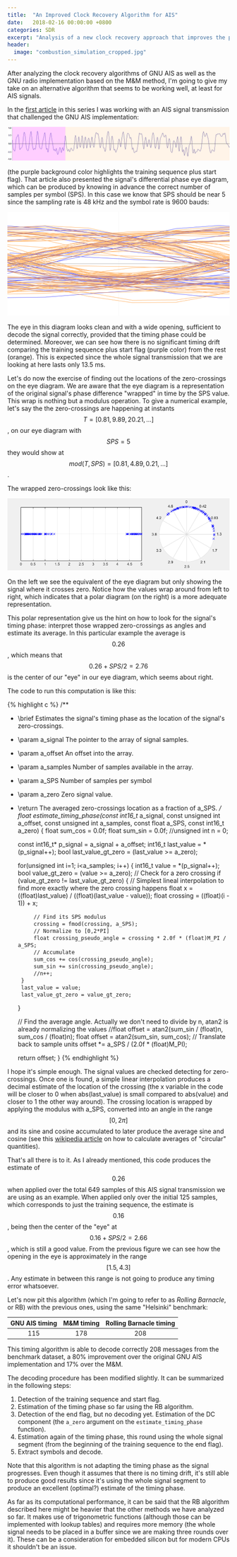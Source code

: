 ```yaml
---
title:  "An Improved Clock Recovery Algorithm for AIS"
date:   2018-02-16 00:00:00 +0800
categories: SDR
excerpt: "Analysis of a new clock recovery approach that improves the performance of the M&M and GNU AIS algorithms."
header:
  image: "combustion_simulation_cropped.jpg"
---
```


After analyzing the clock recovery algorithms of GNU AIS as well as the GNU radio implementation based on the M&M method, I'm going to give my take on an alternative algorithm that seems to be working well, at least for AIS signals.

In the [first article][clock_recovery_in_gnu_ais] in this series I was working with an AIS signal transmission that challenged the GNU AIS implementation:

[![Sample AIS segment][sample]][sample]

(the purple background color highlights the training sequence plus start flag). That article also presented the signal's differential phase eye diagram, which can be produced by knowing in advance the correct number of samples per symbol (SPS). In this case we know that SPS should be near 5 since the sampling rate is 48 kHz and the symbol rate is 9600 bauds:

[![Eye diagram][eye_diagram]][eye_diagram]

The eye in this diagram looks clean and with a wide opening, sufficient to decode the signal correctly, provided that the timing phase could be determined. Moreover, we can see how there is no significant timing drift comparing the training sequence plus start flag (purple color) from the rest (orange). This is expected since the whole signal transmission that we are looking at here lasts only 13.5 ms.

Let's do now the exercise of finding out the locations of the zero-crossings on the eye diagram. We are aware that the eye diagram is a representation of the original signal's phase difference "wrapped" in time by the SPS value. This wrap is nothing but a modulus operation. To give a numerical example, let's say the the zero-crossings are happening at instants $$T = [0.81, 9.89, 20.21, ...]$$, on our eye diagram with $$SPS = 5$$ they would show at $$mod(T, SPS) = [0.81, 4.89, 0.21, ...]$$.

The wrapped zero-crossings look like this:

[![Zero crossings][zero_crossings]][zero_crossings]

On the left we see the equivalent of the eye diagram but only showing the signal where it crosses zero. Notice how the values wrap around from left to right, which indicates that a polar diagram (on the right) is a more adequate representation.

This polar representation give us the hint on how to look for the signal's timing phase: interpret those wrapped zero-crossings as angles and estimate its average. In this particular example the average is $$0.26$$, which means that $$0.26 + SPS/2 = 2.76$$ is the center of our "eye" in our eye diagram, which seems about right.

The code to run this computation is like this:

{% highlight c %}
/**
 * \brief Estimates the signal's timing phase as the location of the signal's zero-crossings.
 * \param a_signal The pointer to the array of signal samples.
 * \param a_offset An offset into the array.
 * \param a_samples Number of samples available in the array.
 * \param a_SPS Number of samples per symbol
 * \param a_zero Zero signal value.
 * \return The averaged zero-crossings location as a fraction of a_SPS.
 */
float estimate_timing_phase(const int16_t* a_signal, const unsigned int a_offset, const unsigned int a_samples, const float a_SPS, const int16_t a_zero)
{
    float sum_cos = 0.0f;
    float sum_sin = 0.0f;
    //unsigned int n = 0;

    const int16_t* p_signal = a_signal + a_offset;
    int16_t last_value = *(p_signal++);
    bool last_value_gt_zero = (last_value >= a_zero);

    for(unsigned int i=1; i<a_samples; i++) {
        int16_t value = *(p_signal++);
        bool value_gt_zero = (value >= a_zero);
        // Check for a zero crossing
        if (value_gt_zero != last_value_gt_zero) {
            // Simplest lineal interpolation to find more exactly where the zero crossing happens
            float x = ((float)last_value) / ((float)(last_value - value));
            float crossing = ((float)(i - 1)) + x;

            // Find its SPS modulus
            crossing = fmod(crossing, a_SPS);
            // Normalize to [0,2*PI]
            float crossing_pseudo_angle = crossing * 2.0f * (float)M_PI / a_SPS;
            // Accumulate
            sum_cos += cos(crossing_pseudo_angle);
            sum_sin += sin(crossing_pseudo_angle);
            //n++;
        }
        last_value = value;
        last_value_gt_zero = value_gt_zero;
    }

    // Find the average angle. Actually we don't need to divide by n, atan2 is already normalizing the values
    //float offset = atan2(sum_sin / (float)n, sum_cos / (float)n);
    float offset = atan2(sum_sin, sum_cos);
    // Translate back to sample units
    offset *= a_SPS / (2.0f * (float)M_PI);

    return offset;
}
{% endhighlight %}

I hope it's simple enough. The signal values are checked detecting for zero-crossings. Once one is found, a simple linear interpolation produces a decimal estimate of the location of the crossing (the x variable in the code will be closer to 0 when abs(last_value) is small compared to abs(value) and closer to 1 the other way around). The crossing location is wrapped by applying the modulus with a_SPS, converted into an angle in the range $$[0,2\pi]$$ and its sine and cosine accumulated to later produce the average sine and cosine (see this [wikipedia article][wikipedia_mcq] on how to calculate averages of "circular" quantities).

That's all there is to it. As I already mentioned, this code produces the estimate of $$0.26$$ when applied over the total 649 samples of this AIS signal transmission we are using as an example. When applied only over the initial 125 samples, which corresponds to just the training sequence, the estimate is $$0.16$$, being then the center of the "eye" at $$0.16 + SPS/2 = 2.66$$, which is still a good value. From the previous figure we can see how the opening in the eye is approximately in the range $$[1.5,4.3]$$. Any estimate in between this range is not going to produce any timing error whatsoever.

Let's now pit this algorithm (which I'm going to refer to as _Rolling Barnacle_, or RB) with the previous ones, using the same "Helsinki" benchmark:

| GNU AIS timing | M&M timing | Rolling Barnacle timing |
|:--------------:|:----------:|:-----------------------:|
| 115            | 178        | 208                     |

This timing algorithm is able to decode correctly 208 messages from the benchmark dataset, a 80% improvement over the original GNU AIS implementation and 17% over the M&M.

The decoding procedure has been modified slightly. It can be summarized in the following steps:

1. Detection of the training sequence and start flag.
1. Estimation of the timing phase so far using the RB algorithm.
1. Detection of the end flag, but no decoding yet. Estimation of the DC component (the `a_zero` argument on the `estimate_timing_phase` function).
1. Estimation again of the timing phase, this round using the whole signal segment (from the beginning of the training sequence to the end flag).
1. Extract symbols and decode.

Note that this algorithm is not adapting the timing phase as the signal progresses. Even though it assumes that there is no timing drift, it's still able to produce good results since it's using the whole signal segment to produce an excellent (optimal?) estimate of the timing phase.

As far as its computational performance, it can be said that the RB algorithm described here might be heavier that the other methods we have analyzed so far. It makes use of trigonometric functions (although those can be implemented with lookup tables) and requires more memory (the whole signal needs to be placed in a buffer since we are making three rounds over it). These can be a consideration for embedded silicon but for modern CPUs it shouldn't be an issue.


[clock_recovery_in_gnu_ais]:                 /sdr/clock_recovery_in_gnu_ais/
[sample]:           /images/RollingBarnacle/sample2.png
[zero_crossings]:   /images/RollingBarnacle/zero_crossings2.png
[eye_diagram]:      /images/RollingBarnacle/eye_diagram.png
[wikipedia_mcq]:    https://en.wikipedia.org/wiki/Mean_of_circular_quantities
